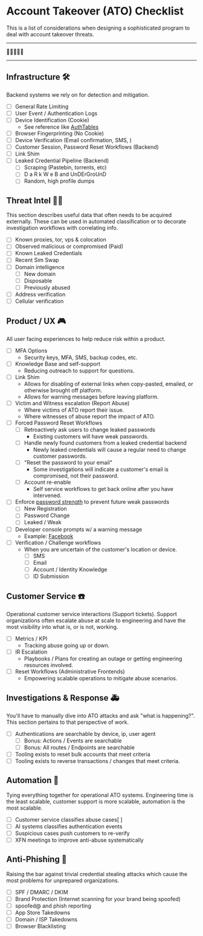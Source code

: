 # Account Takeover (ATO) Checklist
This is a list of considerations when designing a sophisticated program to deal with account takeover threats.

---

🐑🐑🐺🐑🐑

---


## Infrastructure 🛠
Backend systems we rely on for detection and mitigation.

- [ ] General Rate Limiting
- [ ] User Event / Authentication Logs
- [ ] Device Identification (Cookie)
	- See reference like [AuthTables](https://github.com/magoo/AuthTables)
- [ ] Browser Fingerprinting (No Cookie)
- [ ] Device Verification (Email confirmation, SMS, )
- [ ] Customer Session, Password Reset Workflows (Backend)
- [ ] Link Shim
- [ ] Leaked Credential Pipeline (Backend)
	- [ ] Scraping (Pastebin, torrents, etc)
	- [ ] D a R k W e B and UnDErGroUnD
	- [ ] Random, high profile dumps

## Threat Intel 🕵️‍♀️
This section describes useful data that often needs to be acquired externally. These can be used in automated classification or to decorate investigation workflows with correlating info. 

- [ ] Known proxies, tor, vps & colocation
- [ ] Observed malicious or  compromised (Paid)
- [ ] Known Leaked Credentials
- [ ] Recent Sim Swap
- [ ] Domain intelligence
	-  [ ] New domain
	-  [ ] Disposable 
	-  [ ] Previously abused
-  [ ] Address verification
-  [ ] Cellular verification

## Product / UX 🎮
All user facing experiences to help reduce risk within a product.

- [ ] MFA Options
	- Security keys, MFA, SMS, backup codes, etc.
- [ ] Knowledge Base and self-support
	- Reducing outreach to support for questions.
- [ ] Link Shim
	- Allows for disabling of external links when copy-pasted, emailed, or otherwise brought off platform.
	- Allows for warning messages before leaving platform.
- [ ] Victim and Witness escalation (Report Abuse)
	- Where victims of ATO report their issue.
	- Where witnesses of abuse report the impact of ATO.
- [ ] Forced Password Reset Workflows
	- [ ] Retroactively ask users to change leaked passwords
		- Existing customers will have weak passwords.
	- [ ] Handle newly found customers from a leaked credential backend
		- Newly leaked credentials will cause a regular need to change customer passwords.
	- [ ] "Reset the password to your email"
		- Some investigations will indicate a customer's email is compromised, not their password.
	- [ ] Account re-enable
		- Self service workflows to get back online after you have intervened.
- [ ] Enforce [password strength](https://github.com/dropbox/zxcvbn) to prevent future weak passwords 
	- [ ] New Registration
	- [ ] Password Change
	- [ ] Leaked / Weak
- [ ] Developer console prompts w/ a warning message
	- Example: [Facebook](https://security.stackexchange.com/questions/158106/facebooks-warning-of-self-xss)
- [ ] Verification / Challenge workflows
	- When you are uncertain of the customer's location or device.
		- [ ] SMS
		- [ ] Email
		- [ ] Account / Identity Knowledge
		- [ ] ID Submission	

## Customer Service ☎️
Operational customer service interactions (Support tickets). Support organizations often escalate abuse at scale to engineering and have the most visibility into what is, or is not, working.

- [ ] Metrics / KPI
	- Tracking abuse going up or down.
- [ ] IR Escalation
	- Playbooks / Plans for creating an outage or getting engineering resources involved.
- [ ] Reset Workflows (Administrative Frontends)
	- Empowering scalable operations to mitigate abuse scenarios.

## Investigations & Response 🚑
You'll have to manually dive into ATO attacks and ask "what is happening?". This section pertains to that perspective of work.

- [ ] Authentications are searchable by device, ip, user agent
	- [ ] Bonus: Actions / Events are searchable
	- [ ] Bonus: All routes / Endpoints are searchable
- [ ] Tooling exists to reset bulk accounts that meet criteria
- [ ] Tooling exists to reverse transactions / changes that meet criteria.

## Automation 🤖
Tying everything together for operational ATO systems. Engineering time is the least scalable, customer support is more scalable, automation is the most scalable. 

- [ ] Customer service classifies abuse cases[ ] 
- [ ] AI systems classifies authentication events
- [ ] Suspicious cases push customers to re-verify
- [ ] XFN meetings to improve anti-abuse systematically

## Anti-Phishing 🎣
Raising the bar against trivial credential stealing attacks which cause the most problems for unprepared organizations.

- [ ] SPF / DMARC / DKIM 
- [ ] Brand Protection (Internet scanning for your brand being spoofed)
- [ ] spoofed@ and phish reporting
- [ ] App Store Takedowns
- [ ] Domain / ISP Takedowns
- [ ] Browser Blacklisting